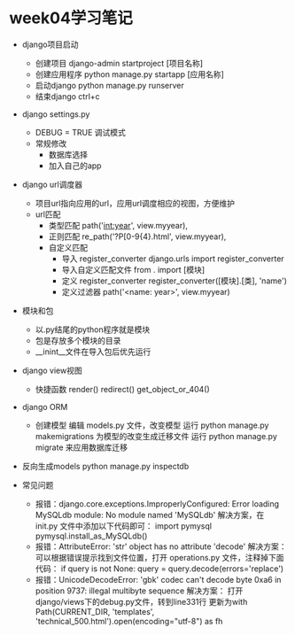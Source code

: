 # week04学习笔记

+ django项目启动
	+ 创建项目
			django-admin startproject [项目名称]
	+ 创建应用程序
			python manage.py startapp [应用名称]
	+ 启动django
			python manage.py runserver
	+ 结束django
			ctrl+c
+ django settings.py
	+ DEBUG = TRUE 调试模式
	+ 常规修改
		+ 数据库选择
		+ 加入自己的app
+ django url调度器
	+ 项目url指向应用的url，应用url调度相应的视图，方便维护
	+ url匹配
		+ 类型匹配
				path('<int:year>', view.myyear),
		+ 正则匹配
				re_path('?P<year>[0-9{4}.html', view.myyear),
		+ 自定义匹配
			+ 导入 register_converter
					django.urls import register_converter
			+ 导入自定义匹配文件
					from . import [模块]
			+ 定义 register_converter
					register_converter([模块].[类], 'name')
			+ 定义过滤器
					path('<name: year>', view.myyear)
+ 模块和包
	+ 以.py结尾的python程序就是模块
	+ 包是存放多个模块的目录
	+ __inint__文件在导入包后优先运行
+ django view视图
	+ 快捷函数
			render()
			redirect()
			get_object_or_404()
+ django ORM
	+ 创建模型
			编辑 models.py 文件，改变模型
			运行 python manage.py makemigrations 为模型的改变生成迁移文件
			运行 python manage.py migrate 来应用数据库迁移

+ 反向生成models
		python manage.py inspectdb

+ 常见问题
	+ 报错：django.core.exceptions.ImproperlyConfigured: Error loading MySQLdb module: No module named 'MySQLdb'
			解决方案，在 init.py 文件中添加以下代码即可：
			import pymysql
			pymysql.install_as_MySQLdb()
	+ 报错：AttributeError: 'str' object has no attribute 'decode'
			解决方案：可以根据错误提示找到文件位置，打开 operations.py 文件，注释掉下面代码：
			if query is not None:
			query = query.decode(errors='replace')
	+ 报错：UnicodeDecodeError: 'gbk' codec can't decode byte 0xa6 in position 9737: illegal multibyte sequence
			解决方案：
			打开django/views下的debug.py文件，转到line331行
			更新为with Path(CURRENT_DIR, 'templates', 'technical_500.html').open(encoding="utf-8") as fh